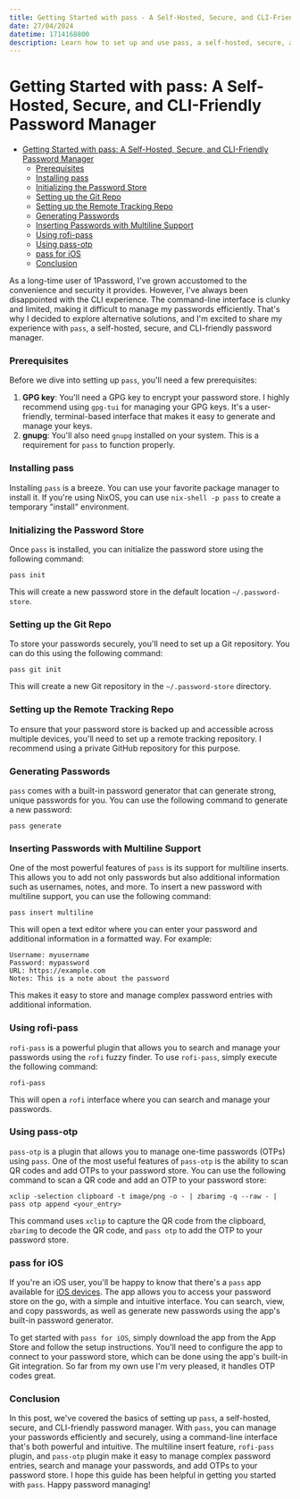 ```yaml
---
title: Getting Started with pass - A Self-Hosted, Secure, and CLI-Friendly Password Manager
date: 27/04/2024
datetime: 1714168800
description: Learn how to set up and use pass, a self-hosted, secure, and CLI-friendly password manager, to efficiently manage your passwords with features like multiline inserts, rofi-pass, and pass-otp.
---
```


# Getting Started with pass: A Self-Hosted, Secure, and CLI-Friendly Password Manager

<!--toc:start-->
- [Getting Started with pass: A Self-Hosted, Secure, and CLI-Friendly Password Manager](#getting-started-with-pass-a-self-hosted-secure-and-cli-friendly-password-manager)
    - [Prerequisites](#prerequisites)
    - [Installing pass](#installing-pass)
    - [Initializing the Password Store](#initializing-the-password-store)
    - [Setting up the Git Repo](#setting-up-the-git-repo)
    - [Setting up the Remote Tracking Repo](#setting-up-the-remote-tracking-repo)
    - [Generating Passwords](#generating-passwords)
    - [Inserting Passwords with Multiline Support](#inserting-passwords-with-multiline-support)
    - [Using rofi-pass](#using-rofi-pass)
    - [Using pass-otp](#using-pass-otp)
    - [pass for iOS](#pass-for-ios)
    - [Conclusion](#conclusion)
<!--toc:end-->

As a long-time user of 1Password, I've grown accustomed to the convenience and security it provides. However, I've always been disappointed with the CLI experience. The command-line interface is clunky and limited, making it difficult to manage my passwords efficiently. That's why I decided to explore alternative solutions, and I'm excited to share my experience with `pass`, a self-hosted, secure, and CLI-friendly password manager.

### Prerequisites

Before we dive into setting up `pass`, you'll need a few prerequisites:

1. **GPG key**: You'll need a GPG key to encrypt your password store. I highly recommend using `gpg-tui` for managing your GPG keys. It's a user-friendly, terminal-based interface that makes it easy to generate and manage your keys.
2. **gnupg**: You'll also need `gnupg` installed on your system. This is a requirement for `pass` to function properly.

### Installing pass

Installing `pass` is a breeze. You can use your favorite package manager to install it. If you're using NixOS, you can use `nix-shell -p pass` to create a temporary "install" environment.

### Initializing the Password Store

Once `pass` is installed, you can initialize the password store using the following command:

```
pass init
```

This will create a new password store in the default location `~/.password-store`.

### Setting up the Git Repo

To store your passwords securely, you'll need to set up a Git repository. You can do this using the following command:

```
pass git init
```

This will create a new Git repository in the `~/.password-store` directory.

### Setting up the Remote Tracking Repo

To ensure that your password store is backed up and accessible across multiple devices, you'll need to set up a remote tracking repository. I recommend using a private GitHub repository for this purpose.

### Generating Passwords

`pass` comes with a built-in password generator that can generate strong, unique passwords for you. You can use the following command to generate a new password:

```
pass generate
```

### Inserting Passwords with Multiline Support

One of the most powerful features of `pass` is its support for multiline inserts. This allows you to add not only passwords but also additional information such as usernames, notes, and more. To insert a new password with multiline support, you can use the following command:

```
pass insert multiline
```

This will open a text editor where you can enter your password and additional information in a formatted way. For example:

```
Username: myusername
Password: mypassword
URL: https://example.com
Notes: This is a note about the password
```

This makes it easy to store and manage complex password entries with additional information.

### Using rofi-pass

`rofi-pass` is a powerful plugin that allows you to search and manage your passwords using the `rofi` fuzzy finder. To use `rofi-pass`, simply execute the following command:

```
rofi-pass
```

This will open a `rofi` interface where you can search and manage your passwords.

### Using pass-otp

`pass-otp` is a plugin that allows you to manage one-time passwords (OTPs) using `pass`. One of the most useful features of `pass-otp` is the ability to scan QR codes and add OTPs to your password store. You can use the following command to scan a QR code and add an OTP to your password store:

```
xclip -selection clipboard -t image/png -o - | zbarimg -q --raw - | pass otp append <your_entry>
```

This command uses `xclip` to capture the QR code from the clipboard, `zbarimg` to decode the QR code, and `pass otp` to add the OTP to your password store.

### pass for iOS

If you're an iOS user, you'll be happy to know that there's a `pass` app available for [iOS devices](https://github.com/mssun/passforios). The app allows you to access your password store on the go, with a simple and intuitive interface. You can search, view, and copy passwords, as well as generate new passwords using the app's built-in password generator.

To get started with `pass for iOS`, simply download the app from the App Store and follow the setup instructions. You'll need to configure the app to connect to your password store, which can be done using the app's built-in Git integration. So far from my own use I'm very pleased, it handles OTP codes great.

### Conclusion

In this post, we've covered the basics of setting up `pass`, a self-hosted, secure, and CLI-friendly password manager. With `pass`, you can manage your passwords efficiently and securely, using a command-line interface that's both powerful and intuitive. The multiline insert feature, `rofi-pass` plugin, and `pass-otp` plugin make it easy to manage complex password entries, search and manage your passwords, and add OTPs to your password store. I hope this guide has been helpful in getting you started with `pass`. Happy password managing!
